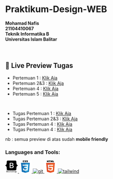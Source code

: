 # Praktikum-Design-WEB


<b>
    Mohamad Nafis<br>
    21104410067<br>
    Teknik Informatika B<br>
    Universitas Islam Balitar<br>
</b>
<br><br>

 ## 🔗 Live Preview Tugas

- Pertemuan 1   : [Klik Aja](https://codepen.io/collection/oEpPma)
- Pertemuan 2&3 : [Klik Aja](https://codepen.io/collection/PYZdLq)
- Pertemuan 4   : [Klik Aja](https://codepen.io/collection/rxpqvz)
- Pertemuan 5   : [Klik Aja](https://codepen.io/collection/ExoJLE)

<br>

- Tugas Pertemuan 1   : [Klik Aja](https://github.com/NafMn/bocchi_the_rock_html_only)
- Tugas Pertemuan 2&3 : [Klik Aja](https://github.com/NafMn/Bocchi-the-rock-x-Bootstrap)
- Tugas Pertemuan 4   : [Klik Aja](https://nafmn.github.io/bocchi-frame-form/)
- Tugas Pertemuan 4   : [Klik Aja](https://nafmn.github.io/)

 nb : semua preview di atas sudah <b>mobile friendly</b>

 
 

<h3 align="left">Languages and Tools:</h3>
<p align="left"> <a href="https://getbootstrap.com" target="_blank" rel="noreferrer"> <img src="https://raw.githubusercontent.com/devicons/devicon/master/icons/bootstrap/bootstrap-plain-wordmark.svg" alt="bootstrap" width="40" height="40"/> </a> <a href="https://www.w3schools.com/css/" target="_blank" rel="noreferrer"> <img src="https://raw.githubusercontent.com/devicons/devicon/master/icons/css3/css3-original-wordmark.svg" alt="css3" width="40" height="40"/> </a> <a href="https://git-scm.com/" target="_blank" rel="noreferrer"> <img src="https://www.vectorlogo.zone/logos/git-scm/git-scm-icon.svg" alt="git" width="40" height="40"/> </a> <a href="https://www.w3.org/html/" target="_blank" rel="noreferrer"> <img src="https://raw.githubusercontent.com/devicons/devicon/master/icons/html5/html5-original-wordmark.svg" alt="html5" width="40" height="40"/> </a> <a href="https://tailwindcss.com/" target="_blank" rel="noreferrer"> <img src="https://www.vectorlogo.zone/logos/tailwindcss/tailwindcss-icon.svg" alt="tailwind" width="40" height="40"/> </a> </p>

